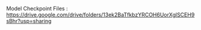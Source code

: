 Model Checkpoint Files : 
https://drive.google.com/drive/folders/13ek2BaTfkbzYRCOH6UorXglSCEH9sBhr?usp=sharing
